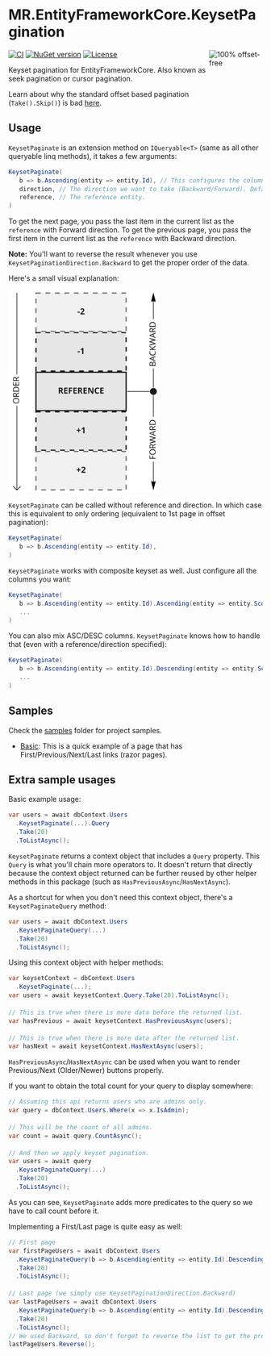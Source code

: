 # MR.EntityFrameworkCore.KeysetPagination

<a href="http://use-the-index-luke.com/no-offset">
  <img src="http://use-the-index-luke.com/img/no-offset.q200.png" alt="100% offset-free" target="_blank" align="right" width="106" height="106">
</a>

[![CI](https://github.com/mrahhal/MR.EntityFrameworkCore.KeysetPagination/actions/workflows/ci.yml/badge.svg)](https://github.com/mrahhal/MR.EntityFrameworkCore.KeysetPagination/actions/workflows/ci.yml)
[![NuGet version](https://badge.fury.io/nu/MR.EntityFrameworkCore.KeysetPagination.svg)](https://www.nuget.org/packages/MR.EntityFrameworkCore.KeysetPagination)
[![License](https://img.shields.io/badge/license-MIT-blue.svg)](https://opensource.org/licenses/MIT)

Keyset pagination for EntityFrameworkCore. Also known as seek pagination or cursor pagination.

Learn about why the standard offset based pagination (`Take().Skip()`) is bad [here](http://use-the-index-luke.com/no-offset).

## Usage

`KeysetPaginate` is an extension method on `IQueryable<T>` (same as all other queryable linq methods), it takes a few arguments:
```cs
KeysetPaginate(
   b => b.Ascending(entity => entity.Id), // This configures the columns we want to act on.
   direction, // The direction we want to take (Backward/Forward). Default is Forward.
   reference, // The reference entity.
)
```

To get the next page, you pass the last item in the current list as the `reference` with Forward direction.
To get the previous page, you pass the first item in the current list as the `reference` with Backward direction.

**Note:** You'll want to reverse the result whenever you use `KeysetPaginationDirection.Backward` to get the proper order of the data.

Here's a small visual explanation:

<img src="images/exp.jpg" width="300" />

`KeysetPaginate` can be called without reference and direction. In which case this is equivalent to only ordering (equivalent to 1st page in offset pagination):
```cs
KeysetPaginate(
   b => b.Ascending(entity => entity.Id),
)
```

`KeysetPaginate` works with composite keyset as well. Just configure all the columns you want:
```cs
KeysetPaginate(
   b => b.Ascending(entity => entity.Id).Ascending(entity => entity.Score),
   ...
)
```

You can also mix ASC/DESC columns. `KeysetPaginate` knows how to handle that (even with a reference/direction specified):
```cs
KeysetPaginate(
   b => b.Ascending(entity => entity.Id).Descending(entity => entity.Score),
   ...
)
```

## Samples

Check the [samples](samples) folder for project samples.

- [Basic](samples/Basic): This is a quick example of a page that has First/Previous/Next/Last links (razor pages).

## Extra sample usages

Basic example usage:
```cs
var users = await dbContext.Users
  .KeysetPaginate(...).Query
  .Take(20)
  .ToListAsync();
```

`KeysetPaginate` returns a context object that includes a `Query` property. This `Query` is what you'll chain more operators to.
It doesn't return that directly because the context object returned can be further reused by other helper methods in this package (such as `HasPreviousAsync`/`HasNextAsync`).

As a shortcut for when you don't need this context object, there's a `KeysetPaginateQuery` method:
```cs
var users = await dbContext.Users
  .KeysetPaginateQuery(...)
  .Take(20)
  .ToListAsync();
```

Using this context object with helper methods:
```cs
var keysetContext = dbContext.Users
  .KeysetPaginate(...);
var users = await keysetContext.Query.Take(20).ToListAsync();

// This is true when there is more data before the returned list.
var hasPrevious = await keysetContext.HasPreviousAsync(users);

// This is true when there is more data after the returned list.
var hasNext = await keysetContext.HasNextAsync(users);
```

`HasPreviousAsync`/`HasNextAsync` can be used when you want to render Previous/Next (Older/Newer) buttons properly.

If you want to obtain the total count for your query to display somewhere:
```cs
// Assuming this api returns users who are admins only.
var query = dbContext.Users.Where(x => x.IsAdmin);

// This will be the count of all admins.
var count = await query.CountAsync();

// And then we apply keyset pagination.
var users = await query
  .KeysetPaginateQuery(...)
  .Take(20)
  .ToListAsync();
```

As you can see, `KeysetPaginate` adds more predicates to the query so we have to call count before it.

Implementing a First/Last page is quite easy as well:
```cs
// First page
var firstPageUsers = await dbContext.Users
  .KeysetPaginateQuery(b => b.Ascending(entity => entity.Id).Descending(entity => entity.Score))
  .Take(20)
  .ToListAsync();

// Last page (we simply use KeysetPaginationDirection.Backward)
var lastPageUsers = await dbContext.Users
  .KeysetPaginateQuery(b => b.Ascending(entity => entity.Id).Descending(entity => entity.Score), KeysetPaginationDirection.Backward)
  .Take(20)
  .ToListAsync();
// We used Backward, so don't forget to reverse the list to get the proper order of the users in the last page!
lastPageUsers.Reverse();
```

